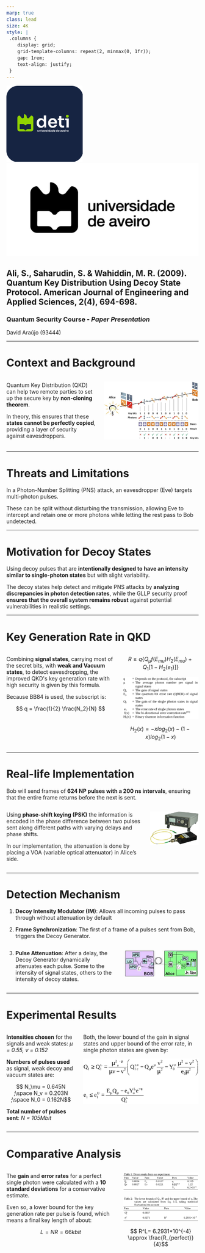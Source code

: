 ```yaml
---
marp: true
class: lead
size: 4K
style: |
 .columns {
    display: grid;
    grid-template-columns: repeat(2, minmax(0, 1fr));
    gap: 1rem;
    text-align: justify;
 }
---
```


![height:100px](./images/deti-logo.png) ![height:100px](./images/Marca-UA-Complementar-PRETO.png)

## Ali, S., Saharudin, S. & Wahiddin, M. R. (2009). **Quantum Key Distribution Using Decoy State Protocol**. American Journal of Engineering and Applied Sciences, 2(4), 694-698.

### Quantum Security Course - _Paper Presentation_

David Araújo (93444)

<!-- footer: 25th of October 2024 -->

<!--
- Experimental demonstration of decoy state quantum key distribution (QKD)

- Advantages of using decoy states to improve the security and performance of QKD systems, particularly in the presence of multi-photon pulses.

- By making simple modifications to a commercial QKD system, it is possible to achieve significantly higher key generation rates and longer distances.
-->

---

<!-- paginate: true -->
<!-- header: __Quantum Key Distribution Using Decoy State Protocol__ | Quantum Security Course - _Paper Presentation_-->
<!-- footer: '![height:50px](./images/deti-logo.png) ![height:50px](./images/Marca-UA-Complementar-PRETO.png)' -->

# Context and Background

<div class="columns">

<div>

Quantum Key Distribution (QKD) can help two remote parties to set up the secure key by **non-cloning theorem**.

In theory, this ensures that these **states cannot be perfectly copied**, providing a layer of security against eavesdroppers.

</div>

<div>

![BB84](./images/BB84-protocol-basic-scheme.png)

</div>

</div>

---

# Threats and Limitations

In a Photon-Number Splitting (PNS) attack, an eavesdropper (Eve) targets multi-photon pulses.

These can be split without disturbing the transmission, allowing Eve to intercept and retain one or more photons while letting the rest pass to Bob undetected.

---

# Motivation for Decoy States

Using decoy pulses that are **intentionally designed to have an intensity similar to single-photon states** but with slight variability.

The decoy states help detect and mitigate PNS attacks by **analyzing discrepancies in photon detection rates**, while the GLLP security proof **ensures that the overall system remains robust** against potential vulnerabilities in realistic settings.

---

# Key Generation Rate in QKD

<div class="columns">

<div>

Combining **signal states**, carrying most of the secret bits, with **weak and Vacuum states**, to detect eavesdropping, the improved QKD's key generation rate with high security is given by this formula.

Because BB84 is used, the subscript is:

$$ q = \frac{1}{2} \frac{N_2}{N} $$

</div>

<div>

$$ R \geq q \left\{ Q_\mu f(E_{mu}) H_2 (E_{mu}) + Q_1 [ 1 - H_2 (e_1) ] \right\} $$

![width:600px](./images/Screenshot%20from%202024-11-03%2021-39-17.png)

$$ H_2(x) = -xlog_2(x) - (1-x)log_2(1-x) $$

</div>

</div>

---

# Real-life Implementation

Bob will send frames of **624 NP pulses with a 200 ns intervals**, ensuring that the entire frame returns before the next is sent.

<!--
This is done to avoid Rayleigh scattering - EXPLAIN!!
-->

<div class="columns">

<div>

Using **phase-shift keying (PSK)** the information is encoded in the phase difference between two pulses sent along different paths with varying delays and phase shifts.

<!-- The QKD system uses a phase-shift keying (PSK) technique, where information is encoded in the phase difference between two pulses. These pulses are initially identical but are separated into two paths: a short arm and a long arm. The long arm includes a phase modulator and a delay line, which introduces a controlled phase shift and time delay to one of the pulses.

Both pulses are then recombined at a 50/50 beam splitter (BS) and sent to Alice. The phase difference between the two pulses carries the encrypted key information. -->

In our implementation, the attenuation is done by placing a VOA (variable optical attenuator) in Alice’s side.

</div>

<div>

![](./images/ID3000-Picosecond-Lasers-2.webp)

<!-- ID-3000 commercial quantum key distribution system -->

</div>

</div>

---

# Detection Mechanism

1. **Decoy Intensity Modulator (IM)**: Allows all incoming pulses to pass through without attenuation by default

2. **Frame Synchronization**: The first of a frame of a pulses sent from Bob, triggers the Decoy Generator.

<div class="columns">

<div>

3. **Pulse Attenuation**: After a delay, the Decoy Generator dynamically attenuates each pulse. Some to the intensity of signal states, others to the intensity of decoy states.

</div>

<div>

![](./images/Experimental-setup.png)

</div>

</div>

---

# Experimental Results


<div class="columns">

<div>

**Intensities chosen** for the signals and weak states:
_μ = 0.55, v = 0.152_

**Numbers of pulses used** as signal, weak decoy and vacuum states are:

$$ N_\mu = 0.645N ;\space N_v = 0.203N ;\space N_0 = 0.162N$$

**Total number of pulses sent**: 
_N = 105Mbit_

</div>

<div>

Both, the lower bound of the gain in signal states and upper bound of the error rate, in single photon states are given by:

![](./images/eq-3-4.png)

</div>

</div>

<!--
After the transmission of all the N signals, Alice broadcasted to Bob the distribution of decoy states as well as basis information. Bob then announced which signals he had actually received in correct basis. We assume Alice and Bob announced the measurement outcomes of all decoy states as well as a subset of the signal states. From those experimental data, Alice and Bob then determined Qμ, Qv, Eμ and Ev, whose values are now listed in Table 1.
-->

---

# Comparative Analysis

<div class="columns">

<div>

The **gain** and **error rates** for a perfect single photon were calculated with a **10 standard deviations** for a conservative estimate.

Even so, a lower bound for the key generation rate per pulse is found, which means a final key length of about:

$$ L = NR = 66 kbit $$

<!--
The experimental results listed in Table 1 are the input for Eq. 1-4, whose output is a lower bound of the key generation rate, as shown in Table 2.
-->

</div>

<div>

![](./images/table-1.png)

![](./images/table-2.png)

$$ R^L= 6.2931*10^{-4} \approx \frac{R_{perfect}}{4}$$

<!--
Notice that, even with our very conservative estimation for a confidence of 1-1.5×10−23, the lower bound of R is still roughly 1/4 of R_perfect. This fact hints that it is not necessary, or rather, not “economical”, to use either very  large data size or a lot of different decoy states

We provide the experimental demonstration of decoy  state QKD over 25 km of Telecom fibers. Our result shows that,  with rather simple modifications (by adding commercial variable optical attenuators) to a commercial QKD system,  decoy state QKD allows us to achieve much better performance (in terms of substantially higher key generation rate and longer distance) than what is otherwise possible. 
-->

</div>

</div>
